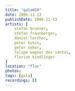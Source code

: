 ```yaml
---
title: "gala#20"
date: 2006-11-13
publishDate: 2006-11-13
artists: [
    stefan brunner,
    stefan fraunberger,
    daniel lercher,
    peter kutin,
    peter seher,
    felipe wagner dos santos,
    florian kindlinger
]
location: "fluc"
photos:
tags: [gala]
recordings: []
---
```

